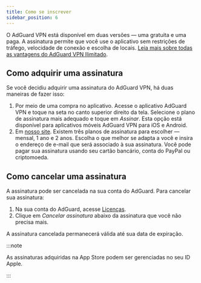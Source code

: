 ```yaml
---
title: Como se inscrever
sidebar_position: 6
---
```


O AdGuard VPN está disponível em duas versões — uma gratuita e uma paga. A assinatura permite que você use o aplicativo sem restrições de tráfego, velocidade de conexão e escolha de locais. [Leia mais sobre todas as vantagens do AdGuard VPN Ilimitado](/general/free-vs-unlimited).

## Como adquirir uma assinatura

Se você decidiu adquirir uma assinatura do AdGuard VPN, há duas maneiras de fazer isso:

1. Por meio de uma compra no aplicativo. Acesse o aplicativo AdGuard VPN e toque na seta no canto superior direito da tela. Selecione o plano de assinatura mais adequado e toque em *Assinar*. Esta opção está disponível para aplicativos móveis AdGuard VPN para iOS e Android.
2. Em [nosso site](https://adguard-vpn.com/license.html). Existem três planos de assinatura para escolher — mensal, 1 ano e 2 anos. Escolha o que melhor se adapta a você e insira o endereço de e-mail que será associado à sua assinatura. Você pode pagar sua assinatura usando seu cartão bancário, conta do PayPal ou criptomoeda.

## Como cancelar uma assinatura

A assinatura pode ser cancelada na sua conta do AdGuard. Para cancelar sua assinatura:

 1. Na sua conta do AdGuard, acesse [Licenças](https://my.adguard.com/account/licenses).
 1. Clique em *Cancelar assinatura* abaixo da assinatura que você não precisa mais.

A assinatura cancelada permanecerá válida até sua data de expiração.

:::note

As assinaturas adquiridas na App Store podem ser gerenciadas no seu ID Apple.

:::
